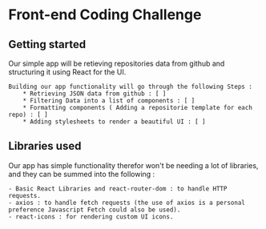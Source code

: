 # Front-end Coding Challenge
## Getting started

Our simple app will be retieving repositories data from github and structuring
it using React for the UI.

    Building our app functionality will go through the following Steps :
        * Retrieving JSON data from github : [ ]
        * Filtering Data into a list of components : [ ]
        * Formatting components ( Adding a repositorie template for each repo) : [ ]
        * Adding stylesheets to render a beautiful UI : [ ]

## Libraries used 

Our app has simple functionality therefor won't be needing a lot of libraries, and 
they can be summed into the following :

    - Basic React Libraries and react-router-dom : to handle HTTP requests.
    - axios : to handle fetch requests (the use of axios is a personal preference Javascript Fetch could also be used).
    - react-icons : for rendering custom UI icons. 


